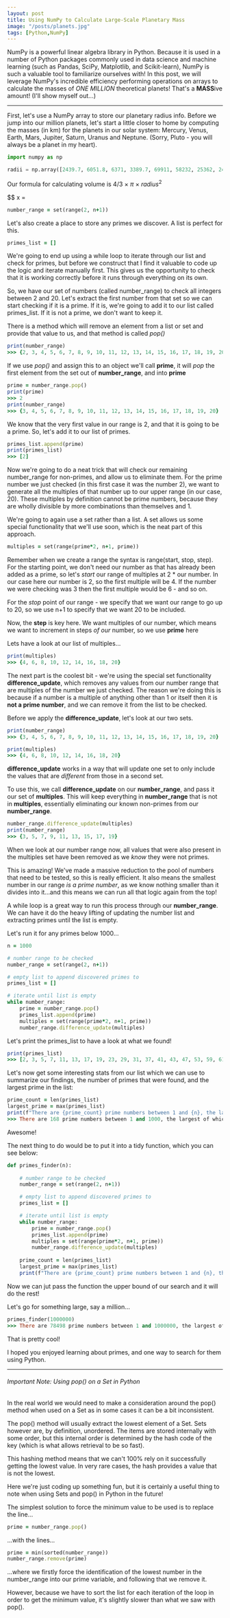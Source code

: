 ```yaml
---
layout: post
title: Using NumPy to Calculate Large-Scale Planetary Mass
image: "/posts/planets.jpg"
tags: [Python,NumPy]
---
```


NumPy is a powerful linear algebra library in Python. Because it is used in a number of Python packages commonly used in data science and machine learning (such as Pandas, SciPy, Matplotlib, and Scikit-learn), NumPy is such a valuable tool to familiarize ourselves with! In this post, we will leverage NumPy's incredible efficiency performing operations on arrays to calculate the masses of *ONE MILLION* theoretical planets! That's a **MASS**ive amount! (I'll show myself out...)

---

First, let's use a NumPy array to store our planetary radius info. Before we jump into our million planets, let's start a little closer to home by computing the masses (in km) for the planets in our solar system: Mercury, Venus, Earth, Mars, Jupiter, Saturn, Uranus and Neptune. (Sorry, Pluto - you will always be a planet in my heart).

```python
import numpy as np

radii = np.array([2439.7, 6051.8, 6371, 3389.7, 69911, 58232, 25362, 24622])
```
Our formula for calculating volume is 4/3 $\times$ $\pi$ $\times$ $radius^2$

$$ x = 

```ruby
number_range = set(range(2, n+1))
```

Let's also create a place to store any primes we discover.  A list is perfect for this.

```ruby
primes_list = []
```

We're going to end up using a while loop to iterate through our list and check for primes, but before we construct that I find it valuable to code up the logic and iterate manually first. This gives us the opportunity to check that it is working correctly before it runs through everything on its own.

So, we have our set of numbers (called number_range) to check all integers between 2 and 20. Let's extract the first number from that set so we can start checking if it is a prime. If it is, we're going to add it to our list called primes_list. If it is not a prime, we don't want to keep it.

There is a method which will remove an element from a list or set and provide that value to us, and that method is called *pop()*

```ruby
print(number_range)
>>> {2, 3, 4, 5, 6, 7, 8, 9, 10, 11, 12, 13, 14, 15, 16, 17, 18, 19, 20}
```
If we use *pop()* and assign this to an object we'll call **prime**, it will *pop* the first element from the set out of **number_range**, and into **prime**

```ruby
prime = number_range.pop()
print(prime)
>>> 2
print(number_range)
>>> {3, 4, 5, 6, 7, 8, 9, 10, 11, 12, 13, 14, 15, 16, 17, 18, 19, 20}
```

We know that the very first value in our range is 2, and that it is going to be a prime. So, let's add it to our list of primes.

```ruby
primes_list.append(prime)
print(primes_list)
>>> [2]
```

Now we're going to do a neat trick that will check our remaining number_range for non-primes, and allow us to eliminate them. For the prime number we just checked (in this first case it was the number 2), we want to generate all the multiples of that number up to our upper range (in our case, 20). These multiples by definition cannot be prime numbers, because they are wholly divisible by more combinations than themselves and 1.

We're going to again use a set rather than a list. A set allows us some special functionality that we'll use soon, which is the neat part of this approach.

```ruby
multiples = set(range(prime*2, n+1, prime))
```

Remember when we create a range the syntax is range(start, stop, step). For the starting point, we don't need our number as that has already been added as a prime, so let's *start* our range of multiples at 2 * our number. In our case here our number is 2, so the first multiple will be 4. If the number we were checking was 3 then the first multiple would be 6 - and so on.

For the *stop* point of our range - we specify that we want our range to go up to 20, so we use n+1 to specify that we want 20 to be included.

Now, the **step** is key here. We want multiples of our number, which means we want to increment in steps *of our* number, so we use **prime** here

Lets have a look at our list of multiples...

```ruby
print(multiples)
>>> {4, 6, 8, 10, 12, 14, 16, 18, 20}
```

The next part is the coolest bit - we're using the special set functionality **difference_update**, which removes any values from our number range that are multiples of the number we just checked. The reason we're doing this is because if a number is a multiple of anything other than 1 or itself then it is **not a prime number**, and we can remove it from the list to be checked.

Before we apply the **difference_update**, let's look at our two sets.

```ruby
print(number_range)
>>> {3, 4, 5, 6, 7, 8, 9, 10, 11, 12, 13, 14, 15, 16, 17, 18, 19, 20}

print(multiples)
>>> {4, 6, 8, 10, 12, 14, 16, 18, 20}
```

**difference_update** works in a way that will update one set to only include the values that are *different* from those in a second set.

To use this, we call **difference_update** on our **number_range**, and pass it our set of **multiples**. This will keep everything in **number_range** that is not in **multiples**, essentially eliminating our known non-primes from our **number_range**.

```ruby
number_range.difference_update(multiples)
print(number_range)
>>> {3, 5, 7, 9, 11, 13, 15, 17, 19}
```

When we look at our number range now, all values that were also present in the multiples set have been removed as we *know* they were not primes.

This is amazing! We've made a massive reduction to the pool of numbers that need to be tested, so this is really efficient. It also means the smallest number in our range *is a prime number*, as we know nothing smaller than it divides into it...and this means we can run all that logic again from the top!

A while loop is a great way to run this process through our **number_range**. We can have it do the heavy lifting of updating the number list and extracting primes until the list is empty.

Let's run it for any primes below 1000...

```ruby
n = 1000

# number range to be checked
number_range = set(range(2, n+1))

# empty list to append discovered primes to
primes_list = []

# iterate until list is empty
while number_range:
    prime = number_range.pop()
    primes_list.append(prime)
    multiples = set(range(prime*2, n+1, prime))
    number_range.difference_update(multiples)
```

Let's print the primes_list to have a look at what we found!

```ruby
print(primes_list)
>>> [2, 3, 5, 7, 11, 13, 17, 19, 23, 29, 31, 37, 41, 43, 47, 53, 59, 61, 67, 71, 73, 79, 83, 89, 97, 101, 103, 107, 109, 113, 127, 131, 137, 139, 149, 151, 157, 163, 167, 173, 179, 181, 191, 193, 197, 199, 211, 223, 227, 229, 233, 239, 241, 251, 257, 263, 269, 271, 277, 281, 283, 293, 307, 311, 313, 317, 331, 337, 347, 349, 353, 359, 367, 373, 379, 383, 389, 397, 401, 409, 419, 421, 431, 433, 439, 443, 449, 457, 461, 463, 467, 479, 487, 491, 499, 503, 509, 521, 523, 541, 547, 557, 563, 569, 571, 577, 587, 593, 599, 601, 607, 613, 617, 619, 631, 641, 643, 647, 653, 659, 661, 673, 677, 683, 691, 701, 709, 719, 727, 733, 739, 743, 751, 757, 761, 769, 773, 787, 797, 809, 811, 821, 823, 827, 829, 839, 853, 857, 859, 863, 877, 881, 883, 887, 907, 911, 919, 929, 937, 941, 947, 953, 967, 971, 977, 983, 991, 997]
```

Let's now get some interesting stats from our list which we can use to summarize our findings, the number of primes that were found, and the largest prime in the list:

```ruby
prime_count = len(primes_list)
largest_prime = max(primes_list)
print(f"There are {prime_count} prime numbers between 1 and {n}, the largest of which is {largest_prime}")
>>> There are 168 prime numbers between 1 and 1000, the largest of which is 997
```

Awesome!

The next thing to do would be to put it into a tidy function, which you can see below:

```ruby
def primes_finder(n):
    
    # number range to be checked
    number_range = set(range(2, n+1))

    # empty list to append discovered primes to
    primes_list = []

    # iterate until list is empty
    while number_range:
        prime = number_range.pop()
        primes_list.append(prime)
        multiples = set(range(prime*2, n+1, prime))
        number_range.difference_update(multiples)
        
    prime_count = len(primes_list)
    largest_prime = max(primes_list)
    print(f"There are {prime_count} prime numbers between 1 and {n}, the largest of which is {largest_prime}")
```

Now we can jut pass the function the upper bound of our search and it will do the rest!

Let's go for something large, say a million...

```ruby
primes_finder(1000000)
>>> There are 78498 prime numbers between 1 and 1000000, the largest of which is 999983
```

That is pretty cool!

I hoped you enjoyed learning about primes, and one way to search for them using Python.

---

###### Important Note: Using pop() on a Set in Python

In the real world we would need to make a consideration around the pop() method when used on a Set as in some cases it can be a bit inconsistent.

The pop() method will usually extract the lowest element of a Set. Sets however are, by definition, unordered. The items are stored internally with some order, but this internal order is determined by the hash code of the key (which is what allows retrieval to be so fast). 

This hashing method means that we can't 100% rely on it successfully getting the lowest value. In very rare cases, the hash provides a value that is not the lowest.

Here we're just coding up something fun, but it is certainly a useful thing to note when using Sets and pop() in Python in the future!

The simplest solution to force the minimum value to be used is to replace the line...

```ruby
prime = number_range.pop()
```

...with the lines...

```ruby
prime = min(sorted(number_range))
number_range.remove(prime)
```

...where we firstly force the identification of the lowest number in the number_range into our prime variable, and following that we remove it.

However, because we have to sort the list for each iteration of the loop in order to get the minimum value, it's slightly slower than what we saw with pop().



